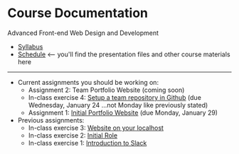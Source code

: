 # Course Documentation
Advanced Front-end Web Design and Development

- [Syllabus](syllabus.md)
- [Schedule](schedule.md) <-- you'll find the presentation files and other course materials here


<hr>

- Current assignments you should be working on: 
  - Assignment 2: Team Portfolio Website (coming soon)
  - In-class exercise 4: [Setup a team repository in Github](inclass04-team-repository/instructions.md) (due Wednesday, January 24 …not Monday like previously stated)
  - Assignment 1: [Initial Portfolio Website](assignment01-portfolio/instructions.md) (due Monday, January 29)
- Previous assignments:
  - In-class exercise 3: [Website on your localhost](inclass03-localhost/instructions.md)
  - In-class exercise 2: [Initial Role](inclass02-initial-role/instructions.md)
  - In-class exercise 1: [Introduction to Slack](inclass01-introduction-to-slack/instructions.md)


